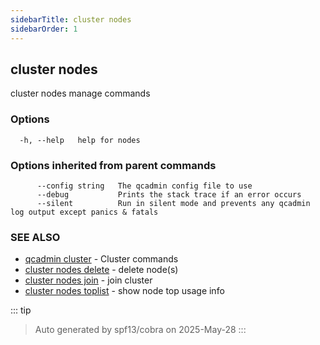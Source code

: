 ```yaml
---
sidebarTitle: cluster nodes
sidebarOrder: 1
---
```


## cluster nodes<Badge type="tip" text="20250211" />

cluster nodes manage commands

### Options

```
  -h, --help   help for nodes
```

### Options inherited from parent commands

```
      --config string   The qcadmin config file to use
      --debug           Prints the stack trace if an error occurs
      --silent          Run in silent mode and prevents any qcadmin log output except panics & fatals
```

### SEE ALSO

* [qcadmin cluster](cluster.md)	 - Cluster commands
* [cluster nodes delete](cluster_nodes_delete.md)	 - delete node(s)
* [cluster nodes join](cluster_nodes_join.md)	 - join cluster
* [cluster nodes toplist](cluster_nodes_toplist.md)	 - show node top usage info

::: tip
>Auto generated by spf13/cobra on 2025-May-28
:::